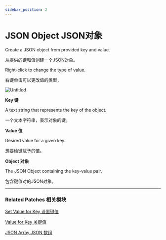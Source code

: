 ```yaml
---
sidebar_position: 2
---
```


# JSON Object JSON对象

Create a JSON object from provided key and value.

从提供的键和值创建一个JSON对象。

Right-click to change the type of value.

右键单击可以更改值的类型，

![Untitled](https://s3.us-west-2.amazonaws.com/secure.notion-static.com/a4568fbc-0382-4cd7-a253-fc4fe8c9f5df/Untitled.png?X-Amz-Algorithm=AWS4-HMAC-SHA256&X-Amz-Content-Sha256=UNSIGNED-PAYLOAD&X-Amz-Credential=AKIAT73L2G45EIPT3X45%2F20220602%2Fus-west-2%2Fs3%2Faws4_request&X-Amz-Date=20220602T164639Z&X-Amz-Expires=86400&X-Amz-Signature=228e4aa76dafd6a447c931d7ebc602a496f9ef565c1764784929c37455cc56f3&X-Amz-SignedHeaders=host&response-content-disposition=filename%20%3D%22Untitled.png%22&x-id=GetObject)

**Key 键**

A text string that represents the key of the object.

一个文本字符串，表示对象的键。

**Value 值**

Desired value for a given key.

想要给键赋予的值。

**Object 对象**

The JSON Object containing the key-value pair.

包含键值对的JSON对象。

------

### Related Patches 相关模块

[Set Value for Key 设置键值](./Set%20Value%20for%20Key)

[Value for Key 关键值](./Value%20for%20Key)

[JSON Array JSON 数组](./JSON%20Array)
